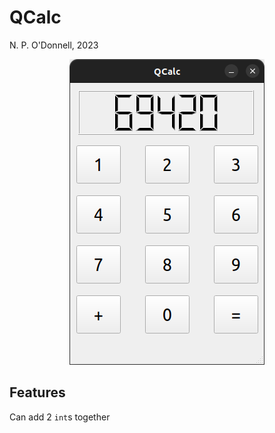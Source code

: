 # QCalc

N. P. O'Donnell, 2023

<center><img src="screenshot.png"/></center>

## Features

Can add 2 `int`s together
